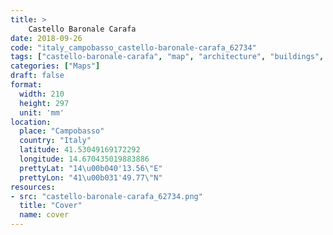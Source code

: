 ```yaml
---
title: > 
    Castello Baronale Carafa
date: 2018-09-26
code: "italy_campobasso_castello-baronale-carafa_62734"
tags: ["castello-baronale-carafa", "map", "architecture", "buildings", "Campobasso", "Italy"]
categories: ["Maps"]
draft: false
format:
  width: 210
  height: 297
  unit: 'mm'
location:
  place: "Campobasso"
  country: "Italy"
  latitude: 41.53049169172292
  longitude: 14.670435019883886
  prettyLat: "14\u00b040'13.56\"E"
  prettyLon: "41\u00b031'49.77\"N"
resources:
- src: "castello-baronale-carafa_62734.png"
  title: "Cover"
  name: cover
---
```


